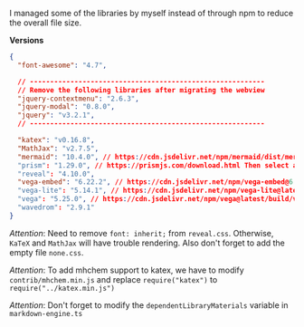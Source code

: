 I managed some of the libraries by myself instead of through npm to reduce the overall file size.

**Versions**

```json
{
  "font-awesome": "4.7",

  // ----------------------------------------------------------
  // Remove the following libraries after migrating the webview
  "jquery-contextmenu": "2.6.3",
  "jquery-modal": "0.8.0",
  "jquery": "v3.2.1",
  // ----------------------------------------------------------

  "katex": "v0.16.8",
  "MathJax": "v2.7.5",
  "mermaid": "10.4.0", // https://cdn.jsdelivr.net/npm/mermaid/dist/mermaid.min.js
  "prism": "1.29.0", // https://prismjs.com/download.html Then select all languages
  "reveal": "4.10.0",
  "vega-embed": "6.22.2", // https://cdn.jsdelivr.net/npm/vega-embed@6.22.2/build/vega-embed.min.js
  "vega-lite": "5.14.1", // https://cdn.jsdelivr.net/npm/vega-lite@latest/build/vega-lite.min.js
  "vega": "5.25.0", // https://cdn.jsdelivr.net/npm/vega@latest/build/vega.min.js
  "wavedrom": "2.9.1"
}
```

_Attention_: Need to remove `font: inherit;` from `reveal.css`. Otherwise, `KaTeX` and `MathJax` will have trouble rendering. Also don't forget to add the empty file `none.css`.

_Attention_: To add mhchem support to katex, we have to modify `contrib/mhchem.min.js` and replace `require("katex")` to `require("../katex.min.js")`

_Attention_: Don't forget to modify the `dependentLibraryMaterials` variable in `markdown-engine.ts`
